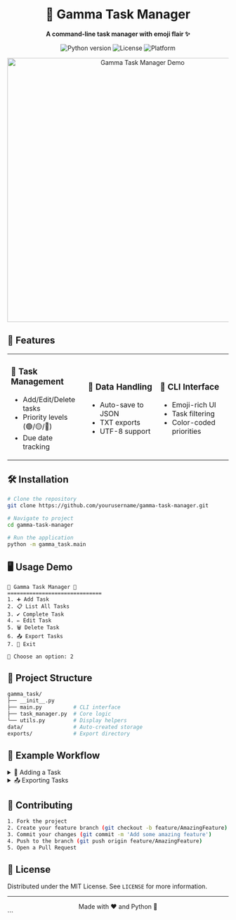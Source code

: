 <div align="center">
  <h1>🎯 Gamma Task Manager</h1>
  <p>
    <strong>A command-line task manager with emoji flair ✨</strong>
  </p>
  
  <p>
    <img src="https://img.shields.io/badge/Python-3.8+-blue?logo=python&logoColor=white" alt="Python version">
    <img src="https://img.shields.io/badge/License-MIT-green" alt="License">
    <img src="https://img.shields.io/badge/Platform-CLI-lightgrey" alt="Platform">
  </p>
</div>

<div align="center">
  <img src="https://imgur.com/iL9NltQ" width="600" alt="Gamma Task Manager Demo">
</div>

## 🚀 Features

<table>
  <tr>
    <td width="30%">
      <h3>📝 Task Management</h3>
      <ul>
        <li>Add/Edit/Delete tasks</li>
        <li>Priority levels (🟢/🟡/🔴)</li>
        <li>Due date tracking</li>
      </ul>
    </td>
    <td width="30%">
      <h3>📂 Data Handling</h3>
      <ul>
        <li>Auto-save to JSON</li>
        <li>TXT exports</li>
        <li>UTF-8 support</li>
      </ul>
    </td>
    <td width="30%">
      <h3>🎨 CLI Interface</h3>
      <ul>
        <li>Emoji-rich UI</li>
        <li>Task filtering</li>
        <li>Color-coded priorities</li>
      </ul>
    </td>
  </tr>
</table>

## 🛠️ Installation

```bash
# Clone the repository
git clone https://github.com/yourusername/gamma-task-manager.git

# Navigate to project
cd gamma-task-manager

# Run the application
python -m gamma_task.main
```

## 🖥️ Usage Demo

```plaintext
🎯 Gamma Task Manager 🎯
==============================
1. ➕ Add Task
2. 📋 List All Tasks
3. ✔️ Complete Task
4. ✏️ Edit Task
5. 🗑️ Delete Task
6. 📤 Export Tasks
7. 🚪 Exit

🔹 Choose an option: 2
```

## 📂 Project Structure

```bash
gamma_task/
├── __init__.py
├── main.py          # CLI interface
├── task_manager.py  # Core logic
└── utils.py         # Display helpers
data/                # Auto-created storage
exports/             # Export directory
```

## 🌟 Example Workflow

<details>
<summary>📝 Adding a Task</summary>

```plaintext
📝 Enter task name: Finish Project
📄 Enter description: Complete docs
📅 Enter due date (YYYY-MM-DD): 2023-12-31
🔝 Enter priority (high/medium/low): high

✅ Task 'Finish Project' added!
```
</details>

<details>
<summary>📤 Exporting Tasks</summary>

```plaintext
📄 Enter export filename [gamma_export.txt]: 
📤 Exported to 'exports/gamma_export.txt'!
```
</details>

## 🤝 Contributing

```bash
1. Fork the project
2. Create your feature branch (git checkout -b feature/AmazingFeature)
3. Commit your changes (git commit -m 'Add some amazing feature')
4. Push to the branch (git push origin feature/AmazingFeature)
5. Open a Pull Request
```

## 📜 License

Distributed under the MIT License. See `LICENSE` for more information.

---

<div align="center">
  Made with ❤️ and Python 🐍
</div>
```